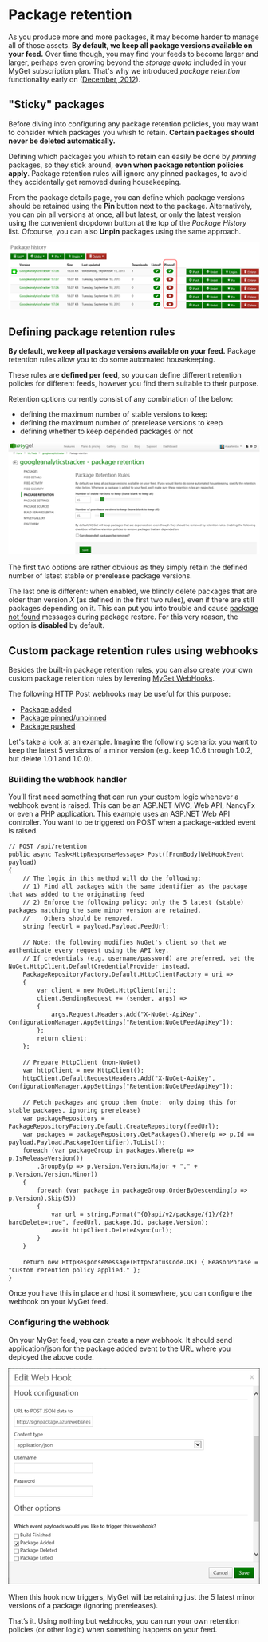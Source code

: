 ﻿# Package retention

As you produce more and more packages, it may become harder to manage all of those assets.
**By default, we keep all package versions available on your feed.**
Over time though, you may find your feeds to become larger and larger, perhaps even growing beyond the *storage quota* included in your MyGet subscription plan.
That's why we introduced *package retention* functionality early on ([December, 2012](http://blog.myget.org/post/2012/12/18/Package-retention-policies.aspx)).

## "Sticky" packages

Before diving into configuring any package retention policies, you may want to consider which packages you whish to retain.
**Certain packages should never be deleted automatically.**

Defining which packages you whish to retain can easily be done by *pinning* packages, so they stick around, **even when package retention policies apply**.
Package retention rules will ignore any pinned packages, to avoid they accidentally get removed during housekeeping.

From the package details page, you can define which package versions should be retained using the **Pin** button next to the package.
Alternatively, you can pin all versions at once, all but latest, or only the latest version using the convenient dropdown button at the top of the *Package History* list.
Ofcourse, you can also **Unpin** packages using the same approach.

![Pinning and unpinning packages](Images/package-pinning.png)

## Defining package retention rules

**By default, we keep all package versions available on your feed.**
Package retention rules allow you to do some automated housekeeping.

These rules are **defined per feed**, so you can define different retention policies for different feeds, however you find them suitable to their purpose.

Retention options currently consist of any combination of the below:
* defining the maximum number of stable versions to keep
* defining the maximum number of prerelease versions to keep
* defining whether to keep depended packages or not

![Defining Package Retention Rules](Images/package-retention-rules.png)

The first two options are rather obvious as they simply retain the defined number of latest stable or prerelease package versions.

The last one is different: when enabled, we blindly delete packages that are older than version *X* (as defined in the first two rules), even if there are still packages depending on it.
This can put you into trouble and cause [package not found](../How-To/package-not-found-during-package-restore) messages during package restore.
For this very reason, the option is **disabled** by default.

## Custom package retention rules using webhooks

Besides the built-in package retention rules, you can also create your own custom package retention rules by levering [MyGet WebHooks](Webhooks).

The following HTTP Post webhooks may be useful for this purpose:

* [Package added](webhooks#Package_added)
* [Package pinned/unpinned](webhooks#Package_pinnedunpinned)
* [Package pushed](webhooks#Package_pushed)

Let's take a look at an example.
Imagine the following scenario: you want to keep the latest 5 versions of a minor version (e.g. keep 1.0.6 through 1.0.2, but delete 1.0.1 and 1.0.0).

### Building the webhook handler

You’ll first need something that can run your custom logic whenever a webhook event is raised.
This can be an ASP.NET MVC, Web API, NancyFx or even a PHP application.
This example uses an ASP.NET Web API controller.
You want to be triggered on POST when a package-added event is raised.


	// POST /api/retention
	public async Task<HttpResponseMessage> Post([FromBody]WebHookEvent payload)
	{
		// The logic in this method will do the following:
		// 1) Find all packages with the same identifier as the package that was added to the originating feed
		// 2) Enforce the following policy: only the 5 latest (stable) packages matching the same minor version are retained.
		//    Others should be removed.
		string feedUrl = payload.Payload.FeedUrl;

		// Note: the following modifies NuGet's client so that we authenticate every request using the API key.
		// If credentials (e.g. username/password) are preferred, set the NuGet.HttpClient.DefaultCredentialProvider instead.
		PackageRepositoryFactory.Default.HttpClientFactory = uri =>
		{
			var client = new NuGet.HttpClient(uri);
			client.SendingRequest += (sender, args) =>
			{
				args.Request.Headers.Add("X-NuGet-ApiKey", ConfigurationManager.AppSettings["Retention:NuGetFeedApiKey"]);
			};
			return client;
		};

		// Prepare HttpClient (non-NuGet)
		var httpClient = new HttpClient();
		httpClient.DefaultRequestHeaders.Add("X-NuGet-ApiKey", ConfigurationManager.AppSettings["Retention:NuGetFeedApiKey"]);

		// Fetch packages and group them (note:  only doing this for stable packages, ignoring prerelease)
		var packageRepository = PackageRepositoryFactory.Default.CreateRepository(feedUrl);
		var packages = packageRepository.GetPackages().Where(p => p.Id == payload.Payload.PackageIdentifier).ToList();
		foreach (var packageGroup in packages.Where(p => p.IsReleaseVersion())
			.GroupBy(p => p.Version.Version.Major + "." + p.Version.Version.Minor))
		{
			foreach (var package in packageGroup.OrderByDescending(p => p.Version).Skip(5))
			{
			    var url = string.Format("{0}api/v2/package/{1}/{2}?hardDelete=true", feedUrl, package.Id, package.Version);
				await httpClient.DeleteAsync(url);
			}
		}

		return new HttpResponseMessage(HttpStatusCode.OK) { ReasonPhrase = "Custom retention policy applied." };
	}

Once you have this in place and host it somewhere, you can configure the webhook on your MyGet feed.

### Configuring the webhook

On your MyGet feed, you can create a new webhook.
It should send application/json for the package added event to the URL where you deployed the above code.

![Create package retention webhook](Images/package-retention-webhook.png)

When this hook now triggers, MyGet will be retaining just the 5 latest minor versions of a package (ignoring prereleases).

That’s it. Using nothing but webhooks, you can run your own retention policies (or other logic) when something happens on your feed.